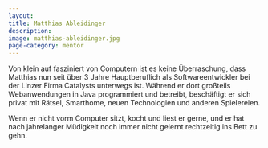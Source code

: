 ```yaml
---
layout:
title: Matthias Ableidinger
description: 
image: matthias-ableidinger.jpg
page-category: mentor
---
```


Von klein auf fasziniert von Computern ist es keine Überraschung, dass Matthias nun seit über 3 Jahre Hauptberuflich als Softwareentwickler bei der Linzer Firma Catalysts unterwegs ist. Während er dort großteils Webanwendungen in Java programmiert und betreibt, beschäftigt er sich privat mit Rätsel, Smarthome, neuen Technologien und anderen Spielereien.

Wenn er nicht vorm Computer sitzt, kocht und liest er gerne, und er hat nach jahrelanger Müdigkeit noch immer nicht gelernt rechtzeitig ins Bett zu gehn.
